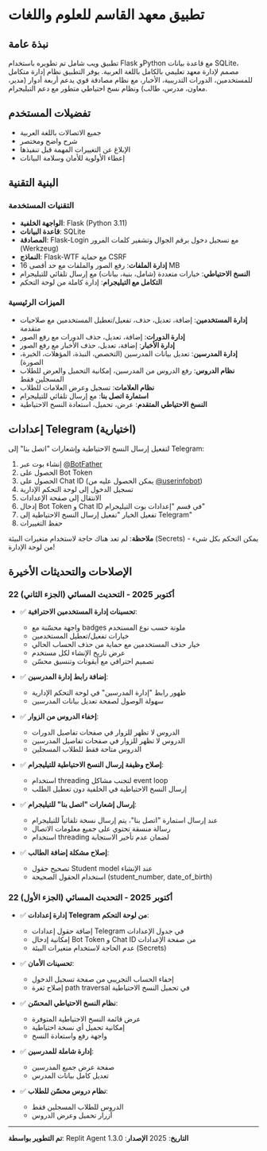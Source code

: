 # تطبيق معهد القاسم للعلوم واللغات

## نبذة عامة
تطبيق ويب شامل تم تطويره باستخدام Flask وPython مع قاعدة بيانات SQLite، مصمم لإدارة معهد تعليمي بالكامل باللغة العربية. يوفر التطبيق نظام إدارة متكامل للمستخدمين، الدورات التدريبية، الأخبار، مع نظام مصادقة قوي يدعم أربعة أدوار (مدير، معاون، مدرس، طالب) ونظام نسخ احتياطي متطور مع دعم التيليجرام.

## تفضيلات المستخدم
- جميع الاتصالات باللغة العربية
- شرح واضح ومختصر
- الإبلاغ عن التغييرات المهمة قبل تنفيذها
- إعطاء الأولوية للأمان وسلامة البيانات

## البنية التقنية

### التقنيات المستخدمة
- **الواجهة الخلفية**: Flask (Python 3.11)
- **قاعدة البيانات**: SQLite
- **المصادقة**: Flask-Login مع تسجيل دخول برقم الجوال وتشفير كلمات المرور (Werkzeug)
- **النماذج**: Flask-WTF مع حماية CSRF
- **إدارة الملفات**: رفع الصور والملفات مع حد أقصى 16 MB
- **النسخ الاحتياطي**: خيارات متعددة (شامل، بنية، بيانات) مع إرسال تلقائي للتيليجرام
- **التكامل مع التيليجرام**: إدارة كاملة من لوحة التحكم

### الميزات الرئيسية
- **إدارة المستخدمين**: إضافة، تعديل، حذف، تفعيل/تعطيل المستخدمين مع صلاحيات متقدمة
- **إدارة الدورات**: إضافة، تعديل، حذف الدورات مع رفع الصور
- **إدارة الأخبار**: إضافة، تعديل، حذف الأخبار مع رفع الصور
- **إدارة المدرسين**: تعديل بيانات المدرسين (التخصص، النبذة، المؤهلات، الخبرة، الصورة)
- **نظام الدروس**: رفع الدروس من المدرسين، إمكانية التحميل والعرض للطلاب المسجلين فقط
- **نظام العلامات**: تسجيل وعرض العلامات للطلاب
- **استمارة اتصل بنا**: مع إرسال تلقائي للتيليجرام
- **النسخ الاحتياطي المتقدم**: عرض، تحميل، استعادة النسخ الاحتياطية

## إعدادات Telegram (اختيارية)

لتفعيل إرسال النسخ الاحتياطية وإشعارات "اتصل بنا" إلى Telegram:

1. إنشاء بوت عبر [@BotFather](https://t.me/BotFather)
2. الحصول على Bot Token
3. الحصول على Chat ID (يمكن الحصول عليه من [@userinfobot](https://t.me/userinfobot))
4. تسجيل الدخول إلى لوحة التحكم الإدارية
5. الانتقال إلى صفحة الإعدادات
6. إدخال Bot Token و Chat ID في قسم "إعدادات بوت التيليجرام"
7. تفعيل الخيار "تفعيل إرسال النسخ الاحتياطية إلى Telegram"
8. حفظ التغييرات

**ملاحظة**: لم تعد هناك حاجة لاستخدام متغيرات البيئة (Secrets) - يمكن التحكم بكل شيء من لوحة الإدارة!

## الإصلاحات والتحديثات الأخيرة

### 22 أكتوبر 2025 - التحديث المسائي (الجزء الثاني)
- ✅ **تحسينات إدارة المستخدمين الاحترافية**:
  - واجهة محسّنة مع badges ملونة حسب نوع المستخدم
  - خيارات تفعيل/تعطيل المستخدمين
  - خيار حذف المستخدمين مع حماية من حذف الحساب الحالي
  - عرض تاريخ الإنشاء لكل مستخدم
  - تصميم احترافي مع أيقونات وتنسيق محسّن

- ✅ **إضافة رابط إدارة المدرسين**:
  - ظهور رابط "إدارة المدرسين" في لوحة التحكم الإدارية
  - سهولة الوصول لصفحة تعديل بيانات المدرسين

- ✅ **إخفاء الدروس من الزوار**:
  - الدروس لا تظهر للزوار في صفحات تفاصيل الدورات
  - الدروس لا تظهر للزوار في صفحات تفاصيل المدرسين
  - الدروس متاحة فقط للطلاب المسجلين

- ✅ **إصلاح وظيفة إرسال النسخ الاحتياطية للتيليجرام**:
  - استخدام threading لتجنب مشاكل event loop
  - إرسال النسخ الاحتياطية في الخلفية دون تعطيل الطلب

- ✅ **إرسال إشعارات "اتصل بنا" للتيليجرام**:
  - عند إرسال استمارة "اتصل بنا"، يتم إرسال نسخة تلقائياً للتيليجرام
  - رسالة منسقة تحتوي على جميع معلومات الاتصال
  - استخدام threading لضمان عدم تأخير الاستجابة

- ✅ **إصلاح مشكلة إضافة الطالب**:
  - تصحيح حقول Student model عند الإنشاء
  - استخدام الحقول الصحيحة (student_number, date_of_birth)

### 22 أكتوبر 2025 - التحديث المسائي (الجزء الأول)
- ✅ **إدارة إعدادات Telegram من لوحة التحكم**:
  - إضافة حقول إعدادات Telegram في جدول الإعدادات
  - إمكانية إدخال Bot Token و Chat ID من صفحة الإعدادات
  - عدم الحاجة لاستخدام متغيرات البيئة (Secrets)

- ✅ **تحسينات الأمان**:
  - إخفاء الحساب التجريبي من صفحة تسجيل الدخول
  - إصلاح ثغرة path traversal في تحميل النسخ الاحتياطية

- ✅ **نظام النسخ الاحتياطي المحسّن**:
  - عرض قائمة النسخ الاحتياطية المتوفرة
  - إمكانية تحميل أي نسخة احتياطية
  - واجهة رفع واستعادة النسخ

- ✅ **إدارة شاملة للمدرسين**:
  - صفحة عرض جميع المدرسين
  - تعديل كامل بيانات المدرس

- ✅ **نظام دروس محسّن للطلاب**:
  - الدروس للطلاب المسجلين فقط
  - أزرار تحميل وعرض الدروس

---
**تم التطوير بواسطة**: Replit Agent
**التاريخ**: 2025
**الإصدار**: 1.3.0
